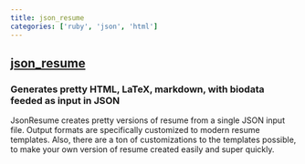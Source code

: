 ```yaml
---
title: json_resume
categories: ['ruby', 'json', 'html']
---
```

## [json_resume](https://github.com/prat0318/json_resume)

### Generates pretty HTML, LaTeX, markdown, with biodata feeded as input in JSON


JsonResume creates pretty versions of resume from a single JSON input file. Output formats are specifically customized to modern resume templates. Also, there are a ton of customizations to the templates possible, to make your own version of resume created easily and super quickly.
